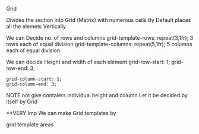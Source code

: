 Grid

Divides the section into Grid (Matrix)  with numerous cells
By Default places all the elemets Vertically

We can Decide no. of rows and columns
 grid-template-rows: repeat(3,1fr);             3 rows each of equal division
 grid-template-columns: repeat(5,1fr);          5 columns each of equal division

 We can decide Height and width of each element
     grid-row-start: 1;
    grid-row-end: 3;

    grid-column-start: 1;
    grid-column-end: 3;

NOTE
not give contaiers individual height and column
Let it be decided by itself  by Grid


**VERY Imp
We can make Grid templates by

grid template areas